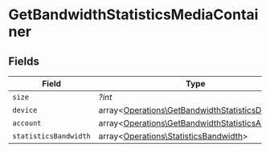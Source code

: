 # GetBandwidthStatisticsMediaContainer


## Fields

| Field                                                                                                       | Type                                                                                                        | Required                                                                                                    | Description                                                                                                 | Example                                                                                                     |
| ----------------------------------------------------------------------------------------------------------- | ----------------------------------------------------------------------------------------------------------- | ----------------------------------------------------------------------------------------------------------- | ----------------------------------------------------------------------------------------------------------- | ----------------------------------------------------------------------------------------------------------- |
| `size`                                                                                                      | *?int*                                                                                                      | :heavy_minus_sign:                                                                                          | N/A                                                                                                         | 5497                                                                                                        |
| `device`                                                                                                    | array<[Operations\GetBandwidthStatisticsDevice](../../Models/Operations/GetBandwidthStatisticsDevice.md)>   | :heavy_minus_sign:                                                                                          | N/A                                                                                                         |                                                                                                             |
| `account`                                                                                                   | array<[Operations\GetBandwidthStatisticsAccount](../../Models/Operations/GetBandwidthStatisticsAccount.md)> | :heavy_minus_sign:                                                                                          | N/A                                                                                                         |                                                                                                             |
| `statisticsBandwidth`                                                                                       | array<[Operations\StatisticsBandwidth](../../Models/Operations/StatisticsBandwidth.md)>                     | :heavy_minus_sign:                                                                                          | N/A                                                                                                         |                                                                                                             |